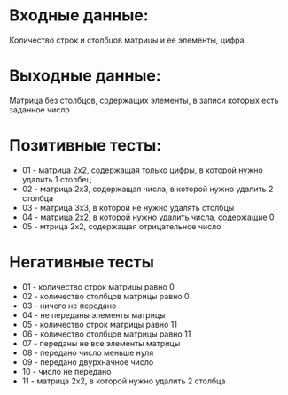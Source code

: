 # Входные данные:  
Количество строк и столбцов матрицы и ее элементы, цифра  

# Выходные данные:  
Матрица без столбцов, содержащих элементы, в записи которых есть заданное число  

# Позитивные тесты:  
- 01 - матрица 2х2, содержащая только цифры, в которой нужно удалить 1 столбец     
- 02 - матрица 2х3, содержащая числа, в которой нужно удалить 2 столбца
- 03 - матрица 3х3, в которой не нужно удалять столбцы
- 04 - матрица 2х2, в которой нужно удалить числа, содержащие 0
- 05 - мтрица 2х2, содержащая отрицательное число

# Негативные тесты  
- 01 - количество строк матрицы равно 0  
- 02 - количество столбцов матрицы равно 0  
- 03 - ничего не передано  
- 04 - не переданы элементы матрицы  
- 05 - количество строк матрицы равно 11     
- 06 - количество столбцов матрицы равно 11  
- 07 - переданы не все элементы матрицы  
- 08 - передано число меньше нуля  
- 09 - передано двуpхначное число  
- 10 - число не передано  
- 11 - матрица 2х2, в которой нужно удалить 2 столбца
